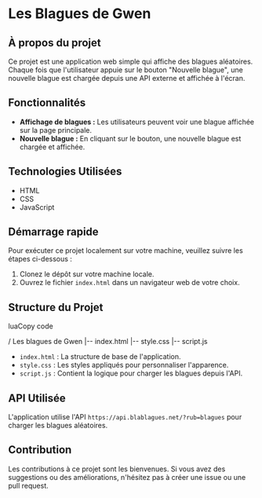 
# Les Blagues de Gwen

## À propos du projet

Ce projet est une application web simple qui affiche des blagues aléatoires. Chaque fois que l'utilisateur appuie sur le bouton "Nouvelle blague", une nouvelle blague est chargée depuis une API externe et affichée à l'écran.

## Fonctionnalités

-   **Affichage de blagues :** Les utilisateurs peuvent voir une blague affichée sur la page principale.
-   **Nouvelle blague :** En cliquant sur le bouton, une nouvelle blague est chargée et affichée.

## Technologies Utilisées

-   HTML
-   CSS
-   JavaScript

## Démarrage rapide

Pour exécuter ce projet localement sur votre machine, veuillez suivre les étapes ci-dessous :

1.  Clonez le dépôt sur votre machine locale.
2.  Ouvrez le fichier `index.html` dans un navigateur web de votre choix.

## Structure du Projet

luaCopy code

/ Les blagues de Gwen
|-- index.html
|-- style.css
|-- script.js

-   `index.html` : La structure de base de l'application.
-   `style.css` : Les styles appliqués pour personnaliser l'apparence.
-   `script.js` : Contient la logique pour charger les blagues depuis l'API.

## API Utilisée

L'application utilise l'API `https://api.blablagues.net/?rub=blagues` pour charger les blagues aléatoires.

## Contribution

Les contributions à ce projet sont les bienvenues. Si vous avez des suggestions ou des améliorations, n'hésitez pas à créer une issue ou une pull request.
